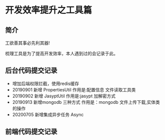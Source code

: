 # 开发效率提升之工具篇
## 简介

工欲善其事必先利其器!

梳理工具是为了提高开发效率，本人遇到过的会记录于此。

## 后台代码提交记录

- 增加后端权限拦截，使用redis缓存
- 20190901  新增 PropertiesUtil    作用是:配置信息 文件读取工具类
- 20190902  新增 JasyptUtil        作用是:jasypt 加解密方式
- 20190913  新增mongodb 三种方式     作用是：mongodb 文件上传下载,实体类的操作
- 20200705  新增集成异步任务 Async

## 前端代码提交记录